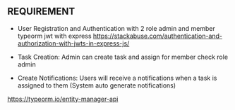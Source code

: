## REQUIREMENT

- User Registration and Authentication with 2 role admin and member 
typeorm 
jwt with express
https://stackabuse.com/authentication-and-authorization-with-jwts-in-express-js/

- Task Creation: Admin can create task and assign for member
check role admin

- Create Notifications: Users will receive a notifications when a task is assigned to them (System auto generate notifications)



https://typeorm.io/entity-manager-api
